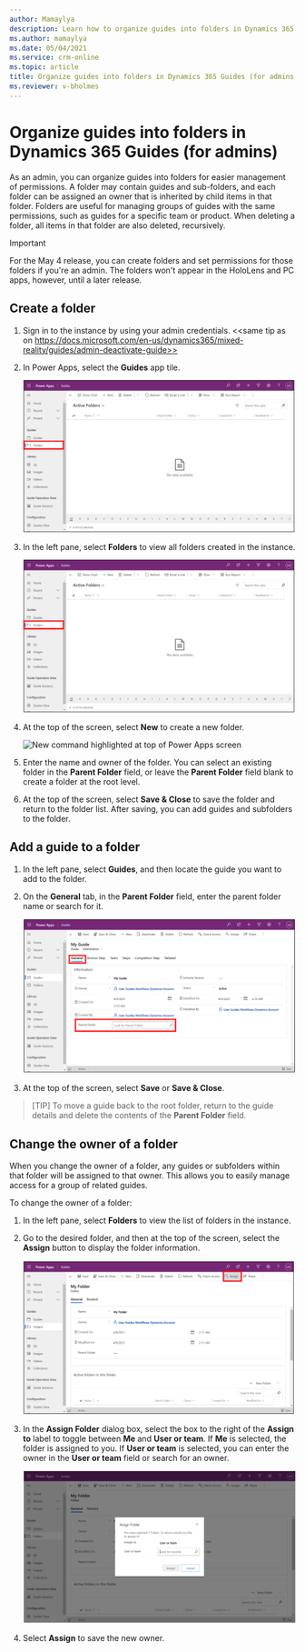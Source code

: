```yaml
---
author: Mamaylya
description: Learn how to organize guides into folders in Dynamics 365 Guides if you're an admin
ms.author: mamaylya
ms.date: 05/04/2021
ms.service: crm-online
ms.topic: article
title: Organize guides into folders in Dynamics 365 Guides (for admins only)
ms.reviewer: v-bholmes
---
```


# Organize guides into folders in Dynamics 365 Guides (for admins)

As an admin, you can organize guides into folders for easier management of permissions. A folder may contain guides and sub-folders, and each folder can be assigned an owner that is inherited by child items in that folder. Folders are useful for managing groups of guides with the same permissions, such as guides for a specific team or product. When deleting a folder, all items in that folder are also deleted, recursively.

> [!IMPORTANT]
> For the May 4 release, you can create folders and set permissions for those folders if you're an admin. The folders won't appear in the HoloLens and PC apps, however, until a later release.

## Create a folder

1.	Sign in to the instance by using your admin credentials.
<<same tip as on https://docs.microsoft.com/en-us/dynamics365/mixed-reality/guides/admin-deactivate-guide>>

2.	In Power Apps, select the **Guides** app tile.

    ![Guides app tile](media/folders-command.PNG "Guides app tile")

3.	In the left pane, select **Folders** to view all folders created in the instance.

    ![Folders command highlighted in left pane](media/folders-command.PNG "Folders command highlighted in left pane")

4.	At the top of the screen, select **New** to create a new folder.

    ![New command highlighted at top of Power Apps screen](media/folders-create-new.PNG "New command highlighted at top of Power Apps screen") 

5.	Enter the name and owner of the folder. You can select an existing folder in the **Parent Folder** field, or leave the **Parent Folder** field blank to create a folder at the root level.

6.	At the top of the screen, select **Save & Close** to save the folder and return to the folder list. After saving, you can add guides and subfolders to the folder.

## Add a guide to a folder

1.	In the left pane, select **Guides**, and then locate the guide you want to add to the folder.    

2.	On the **General** tab, in the **Parent Folder** field, enter the parent folder name or search for it.

    ![General tab and Parent Folder field highlighted](media/folders-general-tab.PNG "General tab and Parent Folder field highlighted")

3.	At the top of the screen, select **Save** or **Save & Close**.

> [TIP]
> To move a guide back to the root folder, return to the guide details and delete the contents of the **Parent Folder** field.

## Change the owner of a folder

When you change the owner of a folder, any guides or subfolders within that folder will be assigned to that owner. This allows you to easily manage access for a group of related guides.

To change the owner of a folder:

1.	In the left pane, select **Folders** to view the list of folders in the instance.

2.	Go to the desired folder, and then at the top of the screen, select the **Assign** button to display the folder information.

    ![Assign command highlighted at top of screen](media/folders-assign.PNG "Assign command highlighted at top of screen")

3.	In the **Assign Folder** dialog box, select the box to the right of the **Assign to** label to toggle between **Me** and **User or team**. If **Me** is selected, the folder is assigned to you. If **User or team** is selected, you can enter the owner in the **User or team** field or search for an owner.

    ![Assign Folder dialog box](media/folders-assign-to.PNG "Assign Folder dialog box")

4.	Select **Assign** to save the new owner. 
